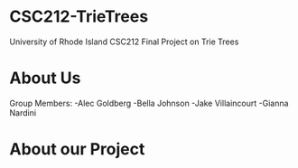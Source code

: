 # CSC212-TrieTrees
University of Rhode Island CSC212 Final Project on Trie Trees

# About Us
Group Members: 
-Alec Goldberg
-Bella Johnson
-Jake Villaincourt
-Gianna Nardini

# About our Project

